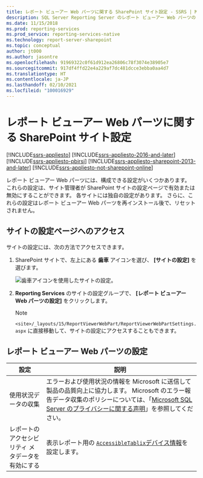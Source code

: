 ```yaml
---
title: レポート ビューアー Web パーツに関する SharePoint サイト設定 - SSRS | Microsoft Docs
description: SQL Server Reporting Server のレポート ビューアー Web パーツの SharePoint サイト設定を構成する方法について説明します。
ms.date: 11/15/2018
ms.prod: reporting-services
ms.prod_service: reporting-services-native
ms.technology: report-server-sharepoint
ms.topic: conceptual
author: jt000
ms.author: jasontre
ms.openlocfilehash: 91969322c0f61d912ea26806c78f3074e38905e7
ms.sourcegitcommit: 917df4ffd22e4a229af7dc481dcce3ebba0aa4d7
ms.translationtype: HT
ms.contentlocale: ja-JP
ms.lasthandoff: 02/10/2021
ms.locfileid: "100016929"
---
```

# <a name="sharepoint-site-settings-for-the-report-viewer-web-part---reporting-services"></a>レポート ビューアー Web パーツに関する SharePoint サイト設定

[!INCLUDE[ssrs-appliesto](../../includes/ssrs-appliesto.md)] [!INCLUDE[ssrs-appliesto-2016-and-later](../../includes/ssrs-appliesto-2016-and-later.md)]  [!INCLUDE[ssrs-appliesto-pbirsi](../../includes/ssrs-appliesto-pbirs.md)] [!INCLUDE[ssrs-appliesto-sharepoint-2013-and-later](../../includes/ssrs-appliesto-sharepoint-2013-and-later.md)] [!INCLUDE[ssrs-appliesto-not-sharepoint-online](../../includes/ssrs-appliesto-not-sharepoint-online.md)]

レポート ビューアー Web パーツには、構成できる設定がいくつかあります。 これらの設定は、サイト管理者が SharePoint サイトの設定ページで有効または無効にすることができます。 各サイトには独自の設定があります。 さらに、これらの設定はレポート ビューアー Web パーツを再インストール後で、リセットされません。

## <a name="accessing-the-site-settings-page"></a>サイトの設定ページへのアクセス

サイトの設定には、次の方法でアクセスできます。

1. SharePoint サイトで、左上にある **歯車** アイコンを選び、 **[サイトの設定]** を選びます。

    ![歯車アイコンを使用したサイトの設定。](media/sharepoint-site-settings.png)

2. **Reporting Services** のサイトの設定グループで、 **[レポート ビューアー Web パーツの設定]** をクリックします。

    > [!NOTE]
    > `<site>/_layouts/15/ReportViewerWebPart/ReportViewerWebPartSettings.aspx` に直接移動して、サイトの設定にアクセスすることもできます。

## <a name="report-viewer-web-part-settings"></a>レポート ビューアー Web パーツの設定

|設定|説明|  
|-------------|--------------|  
|使用状況データの収集|エラーおよび使用状況の情報を Microsoft に送信して製品の品質向上に協力します。 Microsoft のエラー報告データ収集のポリシーについては、「[Microsoft SQL Server のプライバシーに関する声明](../../sql-server/sql-server-privacy.md)」を参照してください。|  
|レポートのアクセシビリティ メタデータを有効にする|表示レポート用の [`AccessibleTablix`デバイス情報](../html-device-information-settings.md)を設定します。|